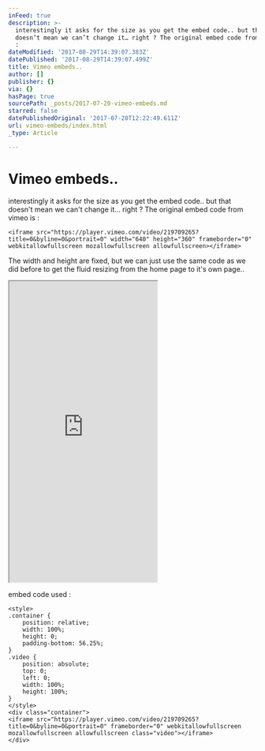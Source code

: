 ```yaml
---
inFeed: true
description: >-
  interestingly it asks for the size as you get the embed code.. but that
  doesn’t mean we can’t change it… right ? The original embed code from vimeo is
  :
dateModified: '2017-08-29T14:39:07.383Z'
datePublished: '2017-08-29T14:39:07.499Z'
title: Vimeo embeds..
author: []
publisher: {}
via: {}
hasPage: true
sourcePath: _posts/2017-07-20-vimeo-embeds.md
starred: false
datePublishedOriginal: '2017-07-20T12:22:49.611Z'
url: vimeo-embeds/index.html
_type: Article

---
```

# Vimeo embeds..

interestingly it asks for the size as you get the embed code.. but that doesn't mean we can't change it... right ? The original embed code from vimeo is :

    <iframe src="https://player.vimeo.com/video/219709265?title=0&byline=0&portrait=0" width="640" height="360" frameborder="0" webkitallowfullscreen mozallowfullscreen allowfullscreen></iframe>

The width and height are fixed, but we can just use the same code as we did before to get the fluid resizing from the home page to it's own page..

<iframe src="https://the-grid.github.io/ed-userhtml/?g=eJx1kMFugzAQRO_-CstSe2tMkEgVAvRbDF7CqoZF9gZEq_x7LUCplKp78oystzNbBF4cVOLQ0MAGB_DyW8g4IwVkpCGXHpxhnOCy-jNa7nJ5TJKXzegArx3nMtnkaKzF4fpWEzP1ucxOhzSLX-_iMKEF-oM3dSB34x3PND5QDtpf7r97N-cuCr1XKSxOsnEmhFI9WqnoY-tNDzL4plQd8xhyrUdnFvAxWg8Ub9DrNaROj-f35Jyesg9GdlAmr_XiIic-RvLsDXKZKLkCa_IWfKminqH-RDbO0dzenAuNBxhkT1_P1rPe467LVVXoLWrMrGOZSogfJE6Gag" height="610" style=""></iframe>

embed code used :

    <style>
    .container {
        position: relative;
        width: 100%;
        height: 0;
        padding-bottom: 56.25%;
    }
    .video {
        position: absolute;
        top: 0;
        left: 0;
        width: 100%;
        height: 100%;
    }
    </style>
    <div class="container">
    <iframe src="https://player.vimeo.com/video/219709265?title=0&byline=0&portrait=0" frameborder="0" webkitallowfullscreen mozallowfullscreen allowfullscreen class="video"></iframe>
    </div>